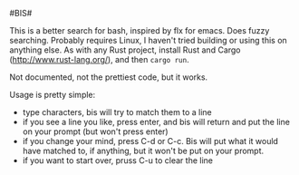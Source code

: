 #BIS#

This is a better search for bash, inspired by flx for emacs. Does fuzzy searching. Probably requires Linux, I haven't tried building or using this on anything else. As with any Rust project, install Rust and Cargo (<http://www.rust-lang.org/>), and then ```cargo run```.

Not documented, not the prettiest code, but it works.

Usage is pretty simple:
 - type characters, bis will try to match them to a line
 - if you see a line you like, press enter, and bis will return and put the line on your prompt (but won't press enter)
 - if you change your mind, press C-d or C-c. Bis will put what it would have matched to, if anything, but it won't be put on your prompt.
 - if you want to start over, pruss C-u to clear the line
